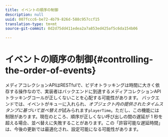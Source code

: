 ```yaml
---
title: イベントの順序の制御
description: null
uuid: 007fccc6-be72-4b79-826d-588c957ccf15
translation-type: tm+mt
source-git-commit: 0d2d75dd411edea2a7a853ed425af5c6da154b06

---
```



# イベントの順序の制御{#controlling-the-order-of-events}

メディアコレクションAPIはRESTfulで、ビデオトラッキングは時間に大きく依存する操作なので、実装者はバックエンドに到達するメディアコレクションAPIトラッキングコールが正しくないことを心配する可能性があります。 バックエンドでは、イベントがキューに入れられ、*オブジェクト内の提供されたタイムスタンプに基づいて並べ替えが*&#x200B;試みられます`playerTime`。ただし、この機能には制限があります。現在のところ、順序が正しくない呼び出しの間の遅延が 1 秒を超える場合、並べ替えに失敗することがあります。この「許容可能な遅延時間」は、今後の更新では最適化され、設定可能になる可能性があります。

